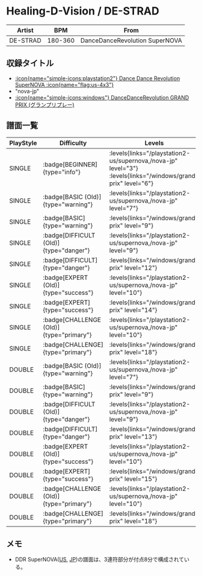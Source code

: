 # Healing-D-Vision / DE-STRAD

|Artist|BPM|From|
|------|---|----|
|DE-STRAD|180-360|DanceDanceRevolution SuperNOVA|

## 収録タイトル

- [:icon{name="simple-icons:playstation2"} Dance Dance Revolution SuperNOVA :icon{name="flag:us-4x3"}](/playstation2-us/supernova)
- "nova-jp"
- [:icon{name="simple-icons:windows"} DanceDanceRevolution GRAND PRIX (グランプリプレー)](/windows/grand-prix)

## 譜面一覧

|PlayStyle|Difficulty|Levels|Notes|Movie|
|---------|----------|------|-----|-----|
|SINGLE| :badge[BEGINNER]{type="info"}| :levels{links="/playstation2-us/supernova,/nova-jp" level="3"} :levels{links="/windows/grand-prix" level="6"}|150/0||
|SINGLE| :badge[BASIC (Old)]{type="warning"}| :levels{links="/playstation2-us/supernova,/nova-jp" level="7"}|267/18||
|SINGLE| :badge[BASIC]{type="warning"}| :levels{links="/windows/grand-prix" level="9"}|267/18||
|SINGLE| :badge[DIFFICULT (Old)]{type="danger"}| :levels{links="/playstation2-us/supernova,/nova-jp" level="9"}|349/2||
|SINGLE| :badge[DIFFICULT]{type="danger"}| :levels{links="/windows/grand-prix" level="12"}|349/2||
|SINGLE| :badge[EXPERT (Old)]{type="success"}| :levels{links="/playstation2-us/supernova,/nova-jp" level="10"}|421/2||
|SINGLE| :badge[EXPERT]{type="success"}| :levels{links="/windows/grand-prix" level="14"}|421/2||
|SINGLE| :badge[CHALLENGE (Old)]{type="primary"}| :levels{links="/playstation2-us/supernova,/nova-jp" level="10"}|525/2||
|SINGLE| :badge[CHALLENGE]{type="primary"}| :levels{links="/windows/grand-prix" level="18"}|525/2||
|DOUBLE| :badge[BASIC (Old)]{type="warning"}| :levels{links="/playstation2-us/supernova,/nova-jp" level="7"}|264/18||
|DOUBLE| :badge[BASIC]{type="warning"}| :levels{links="/windows/grand-prix" level="9"}|264/18||
|DOUBLE| :badge[DIFFICULT (Old)]{type="danger"}| :levels{links="/playstation2-us/supernova,/nova-jp" level="9"}|345/2||
|DOUBLE| :badge[DIFFICULT]{type="danger"}| :levels{links="/windows/grand-prix" level="13"}|345/2||
|DOUBLE| :badge[EXPERT (Old)]{type="success"}| :levels{links="/playstation2-us/supernova,/nova-jp" level="10"}|443/2||
|DOUBLE| :badge[EXPERT]{type="success"}| :levels{links="/windows/grand-prix" level="15"}|443/2||
|DOUBLE| :badge[CHALLENGE (Old)]{type="primary"}| :levels{links="/playstation2-us/supernova,/nova-jp" level="10"}|517/2||
|DOUBLE| :badge[CHALLENGE]{type="primary"}| :levels{links="/windows/grand-prix" level="18"}|517/2||

## メモ

- DDR SuperNOVA([US](/playstation2-us/supernova), [JP](/playstation2-jp/supernova))の譜面は、3連符部分が付点8分で構成されている。
